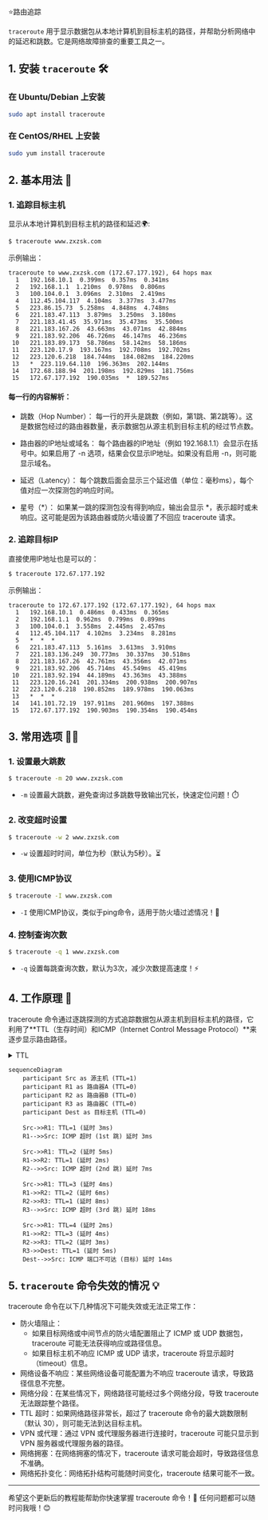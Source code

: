 ⭐路由追踪

`traceroute` 用于显示数据包从本地计算机到目标主机的路径，并帮助分析网络中的延迟和跳数。它是网络故障排查的重要工具之一。

## 1. **安装 `traceroute`** 🛠️

### 在 Ubuntu/Debian 上安装

```bash
sudo apt install traceroute
```

### 在 CentOS/RHEL 上安装

```bash
sudo yum install traceroute
```

## 2. **基本用法** 📡

### 1. 追踪目标主机

显示从本地计算机到目标主机的路径和延迟🌍:

```bash
$ traceroute www.zxzsk.com
```

示例输出：
```
traceroute to www.zxzsk.com (172.67.177.192), 64 hops max
  1   192.168.10.1  0.399ms  0.357ms  0.341ms 
  2   192.168.1.1  1.210ms  0.978ms  0.806ms 
  3   100.104.0.1  3.096ms  2.310ms  2.419ms 
  4   112.45.104.117  4.104ms  3.377ms  3.477ms 
  5   223.86.15.73  5.258ms  4.848ms  4.748ms 
  6   221.183.47.113  3.879ms  3.250ms  3.180ms 
  7   221.183.41.45  35.971ms  35.473ms  35.500ms 
  8   221.183.167.26  43.663ms  43.071ms  42.884ms 
  9   221.183.92.206  46.726ms  46.147ms  46.236ms 
 10   221.183.89.173  58.786ms  58.142ms  58.186ms 
 11   223.120.17.9  193.167ms  192.708ms  192.702ms 
 12   223.120.6.218  184.744ms  184.082ms  184.220ms 
 13   *  223.119.64.110  196.363ms  202.144ms 
 14   172.68.188.94  201.198ms  192.829ms  181.756ms 
 15   172.67.177.192  190.035ms  *  189.527ms
```

#### 每一行的内容解析：

- 跳数（Hop Number）： 每一行的开头是跳数（例如，第1跳、第2跳等）。这是数据包经过的路由器数量，表示数据包从源主机到目标主机的经过节点数。

- 路由器的IP地址或域名： 每个路由器的IP地址（例如 192.168.1.1）会显示在括号中。如果启用了 -n 选项，结果会仅显示IP地址。如果没有启用 -n，则可能显示域名。

- 延迟（Latency）： 每个跳数后面会显示三个延迟值（单位：毫秒ms），每个值对应一次探测包的响应时间。

- 星号（*）： 如果某一跳的探测包没有得到响应，输出会显示 *，表示超时或未响应。这可能是因为该路由器或防火墙设置了不回应 traceroute 请求。

### 2. 追踪目标IP

直接使用IP地址也是可以的：

```bash
$ traceroute 172.67.177.192 
```

示例输出：
```
traceroute to 172.67.177.192 (172.67.177.192), 64 hops max
  1   192.168.10.1  0.486ms  0.433ms  0.365ms 
  2   192.168.1.1  0.962ms  0.799ms  0.899ms 
  3   100.104.0.1  3.558ms  2.445ms  2.457ms 
  4   112.45.104.117  4.102ms  3.234ms  8.281ms 
  5   *  *  * 
  6   221.183.47.113  5.161ms  3.613ms  3.910ms 
  7   221.183.136.249  30.773ms  30.337ms  30.518ms 
  8   221.183.167.26  42.761ms  43.356ms  42.071ms 
  9   221.183.92.206  45.714ms  45.549ms  45.419ms 
 10   221.183.92.194  44.189ms  43.363ms  43.388ms 
 11   223.120.16.241  201.334ms  200.938ms  200.907ms 
 12   223.120.6.218  190.852ms  189.978ms  190.063ms 
 13   *  *  * 
 14   141.101.72.19  197.911ms  201.960ms  197.388ms 
 15   172.67.177.192  190.903ms  190.354ms  190.454ms 
```

## 3. **常用选项** 🧑‍💻

### 1. 设置最大跳数
```bash
$ traceroute -m 20 www.zxzsk.com
```
- `-m` 设置最大跳数，避免查询过多跳数导致输出冗长，快速定位问题！⏱️

### 2. 改变超时设置
```bash
$ traceroute -w 2 www.zxzsk.com
```
- `-w` 设置超时时间，单位为秒（默认为5秒）。⏳

### 3. 使用ICMP协议
```bash
$ traceroute -I www.zxzsk.com
```
- `-I` 使用ICMP协议，类似于ping命令，适用于防火墙过滤情况！🔐

### 4. 控制查询次数
```bash
$ traceroute -q 1 www.zxzsk.com
```
- `-q` 设置每跳查询次数，默认为3次，减少次数提高速度！⚡

## 4. **工作原理** 🧐

traceroute 命令通过逐跳探测的方式追踪数据包从源主机到目标主机的路径，它利用了**TTL（生存时间）和ICMP（Internet Control Message Protocol）**来逐步显示路由路径。

<details>
<summary>TTL</summary>
<p>
    **TTL（Time To Live）的作用和原理概括**：

    - **作用**：TTL 用于限制数据包在网络中的生存周期，防止数据包在网络中无限循环，从而避免网络拥塞。
    
    - **原理**：
    - 每个数据包在发送时会被赋予一个 TTL 值。
    - 每经过一个路由器或网络设备，TTL 值减 1。
    - 当 TTL 值变为 0 时，数据包被丢弃，源主机会收到一个 ICMP 超时消息，通知数据包已被丢弃。
    
    TTL 机制帮助网络设备管理数据包流动，确保网络的稳定性和性能，同时为网络诊断工具提供基础。
</p>
</details>

```mermaid
sequenceDiagram
    participant Src as 源主机 (TTL=1)
    participant R1 as 路由器A (TTL=0)
    participant R2 as 路由器B (TTL=0)
    participant R3 as 路由器C (TTL=0)
    participant Dest as 目标主机 (TTL=0)
    
    Src->>R1: TTL=1 (延时 3ms)
    R1-->>Src: ICMP 超时 (1st 跳) 延时 3ms

    Src->>R1: TTL=2 (延时 5ms)
    R1->>R2: TTL=1 (延时 2ms)
    R2-->>Src: ICMP 超时 (2nd 跳) 延时 7ms

    Src->>R1: TTL=3 (延时 4ms)
    R1->>R2: TTL=2 (延时 6ms)
    R2->>R3: TTL=1 (延时 8ms)
    R3-->>Src: ICMP 超时 (3rd 跳) 延时 18ms

    Src->>R1: TTL=4 (延时 2ms)
    R1->>R2: TTL=3 (延时 4ms)
    R2->>R3: TTL=2 (延时 3ms)
    R3->>Dest: TTL=1 (延时 5ms)
    Dest-->>Src: ICMP 端口不可达 (目标) 延时 14ms
```

## 5. **`traceroute` 命令失效的情况** 💡

traceroute 命令在以下几种情况下可能失效或无法正常工作：

- 防火墙阻止：
   - 如果目标网络或中间节点的防火墙配置阻止了 ICMP 或 UDP 数据包，traceroute 可能无法获得响应或路径信息。 
    -  如果目标主机不响应 ICMP 或 UDP 请求，traceroute 将显示超时（timeout）信息。
- 网络设备不响应：某些网络设备可能配置为不响应 traceroute 请求，导致路径信息不完整。
- 网络分段：在某些情况下，网络路径可能经过多个网络分段，导致 traceroute 无法跟踪整个路径。
- TTL 超时：如果网络路径非常长，超过了 traceroute 命令的最大跳数限制（默认 30），则可能无法到达目标主机。
- VPN 或代理：通过 VPN 或代理服务器进行连接时，traceroute 可能只显示到 VPN 服务器或代理服务器的路径。
- 网络拥塞：在网络拥塞的情况下，traceroute 请求可能会超时，导致路径信息不准确。
- 网络拓扑变化：网络拓扑结构可能随时间变化，traceroute 结果可能不一致。

---

希望这个更新后的教程能帮助你快速掌握 traceroute 命令！🎉 任何问题都可以随时问我哦！😊